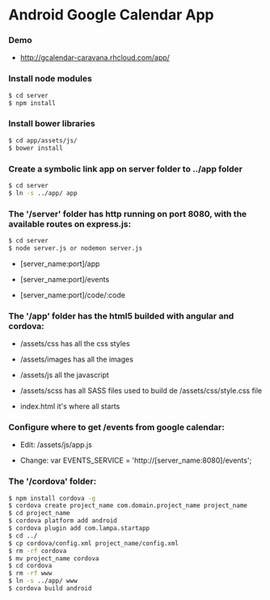 # Android Google Calendar App

### Demo

* http://gcalendar-caravana.rhcloud.com/app/

### Install node modules

```sh
$ cd server
$ npm install
```

### Install bower libraries

```sh
$ cd app/assets/js/
$ bower install
```

### Create a symbolic link app on server folder to ../app folder

```sh
$ cd server
$ ln -s ../app/ app
```

### The '/server' folder has http running on port 8080, with the available routes on express.js:

```sh
$ cd server
$ node server.js or nodemon server.js
```

* [server_name:port]/app

* [server_name:port]/events

* [server_name:port]/code/:code

### The '/app' folder has the html5 builded with angular and cordova:

* /assets/css has all the css styles

* /assets/images has all the images

* /assets/js all the javascript

* /assets/scss has all SASS files used to build de /assets/css/style.css file

* index.html it's where all starts

### Configure where to get /events from google calendar:

* Edit: /assets/js/app.js

* Change: var EVENTS_SERVICE = 'http://[server_name:8080]/events';

### The '/cordova' folder:

```sh
$ npm install cordova -g
$ cordova create project_name com.domain.project_name project_name
$ cd project_name
$ cordova platform add android
$ cordova plugin add com.lampa.startapp
$ cd ../
$ cp cordova/config.xml project_name/config.xml
$ rm -rf cordova
$ mv project_name cordova
$ cd cordova
$ rm -rf www
$ ln -s ../app/ www
$ cordova build android
```